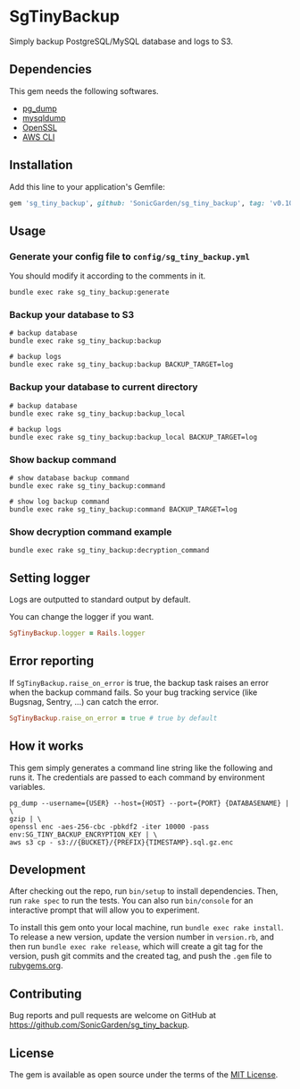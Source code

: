 # SgTinyBackup

Simply backup PostgreSQL/MySQL database and logs to S3.

## Dependencies

This gem needs the following softwares.

- [pg_dump](https://www.postgresql.org/docs/current/app-pgdump.html)
- [mysqldump](https://dev.mysql.com/doc/refman/8.0/en/mysqldump.html)
- [OpenSSL](https://www.openssl.org/)
- [AWS CLI](https://aws.amazon.com/cli/)

## Installation

Add this line to your application's Gemfile:

```ruby
gem 'sg_tiny_backup', github: 'SonicGarden/sg_tiny_backup', tag: 'v0.10.0'
```

## Usage

### Generate your config file to `config/sg_tiny_backup.yml`

You should modify it according to the comments in it.

```
bundle exec rake sg_tiny_backup:generate
```

### Backup your database to S3

```
# backup database
bundle exec rake sg_tiny_backup:backup

# backup logs
bundle exec rake sg_tiny_backup:backup BACKUP_TARGET=log
```

### Backup your database to current directory

```
# backup database
bundle exec rake sg_tiny_backup:backup_local

# backup logs
bundle exec rake sg_tiny_backup:backup_local BACKUP_TARGET=log
```

### Show backup command

```
# show database backup command
bundle exec rake sg_tiny_backup:command

# show log backup command
bundle exec rake sg_tiny_backup:command BACKUP_TARGET=log
```

### Show decryption command example

```
bundle exec rake sg_tiny_backup:decryption_command
```

## Setting logger

Logs are outputted to standard output by default.

You can change the logger if you want.

```ruby
SgTinyBackup.logger = Rails.logger
```

## Error reporting

If `SgTinyBackup.raise_on_error` is true, the backup task raises an error when the backup command fails.
So your bug tracking service (like Bugsnag, Sentry, ...) can catch the error.

```ruby
SgTinyBackup.raise_on_error = true # true by default
```

## How it works

This gem simply generates a command line string like the following and runs it.
The credentials are passed to each command by environment variables.

```
pg_dump --username={USER} --host={HOST} --port={PORT} {DATABASENAME} | \
gzip | \
openssl enc -aes-256-cbc -pbkdf2 -iter 10000 -pass env:SG_TINY_BACKUP_ENCRYPTION_KEY | \
aws s3 cp - s3://{BUCKET}/{PREFIX}{TIMESTAMP}.sql.gz.enc
```

## Development

After checking out the repo, run `bin/setup` to install dependencies. Then, run `rake spec` to run the tests. You can also run `bin/console` for an interactive prompt that will allow you to experiment.

To install this gem onto your local machine, run `bundle exec rake install`. To release a new version, update the version number in `version.rb`, and then run `bundle exec rake release`, which will create a git tag for the version, push git commits and the created tag, and push the `.gem` file to [rubygems.org](https://rubygems.org).

## Contributing

Bug reports and pull requests are welcome on GitHub at https://github.com/SonicGarden/sg_tiny_backup.

## License

The gem is available as open source under the terms of the [MIT License](https://opensource.org/licenses/MIT).
